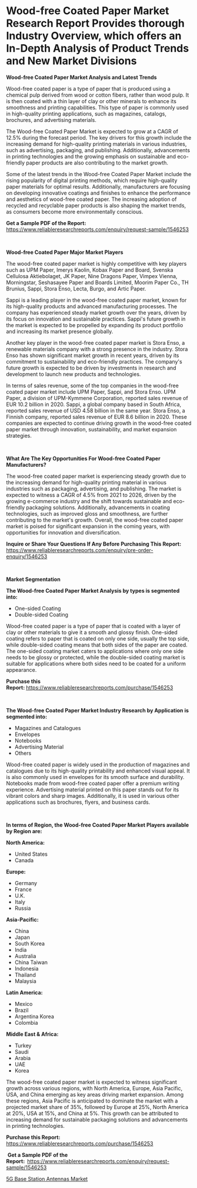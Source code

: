 <p><h1>Wood-free Coated Paper Market Research Report Provides thorough Industry Overview, which offers an In-Depth Analysis of Product Trends and New Market Divisions</h1></p><p><strong>Wood-free Coated Paper Market Analysis and Latest Trends</strong></p>
<p><p>Wood-free coated paper is a type of paper that is produced using a chemical pulp derived from wood or cotton fibers, rather than wood pulp. It is then coated with a thin layer of clay or other minerals to enhance its smoothness and printing capabilities. This type of paper is commonly used in high-quality printing applications, such as magazines, catalogs, brochures, and advertising materials.</p><p>The Wood-free Coated Paper Market is expected to grow at a CAGR of 12.5% during the forecast period. The key drivers for this growth include the increasing demand for high-quality printing materials in various industries, such as advertising, packaging, and publishing. Additionally, advancements in printing technologies and the growing emphasis on sustainable and eco-friendly paper products are also contributing to the market growth.</p><p>Some of the latest trends in the Wood-free Coated Paper Market include the rising popularity of digital printing methods, which require high-quality paper materials for optimal results. Additionally, manufacturers are focusing on developing innovative coatings and finishes to enhance the performance and aesthetics of wood-free coated paper. The increasing adoption of recycled and recyclable paper products is also shaping the market trends, as consumers become more environmentally conscious.</p></p>
<p><strong>Get a Sample PDF of the Report:&nbsp;</strong> <a href="https://www.reliableresearchreports.com/enquiry/request-sample/1546253">https://www.reliableresearchreports.com/enquiry/request-sample/1546253</a></p>
<p>&nbsp;</p>
<p><strong>Wood-free Coated Paper Major Market Players</strong></p>
<p><p>The wood-free coated paper market is highly competitive with key players such as UPM Paper, Imerys Kaolin, Kobax Paper and Board, Svenska Cellulosa Aktiebolaget, JK Paper, Nine Dragons Paper, Vimpex Vienna, Morningstar, Seshasayee Paper and Boards Limited, Moorim Paper Co., TH Brunius, Sappi, Stora Enso, Lecta, Burgo, and Artic Paper. </p><p>Sappi is a leading player in the wood-free coated paper market, known for its high-quality products and advanced manufacturing processes. The company has experienced steady market growth over the years, driven by its focus on innovation and sustainable practices. Sappi's future growth in the market is expected to be propelled by expanding its product portfolio and increasing its market presence globally.</p><p>Another key player in the wood-free coated paper market is Stora Enso, a renewable materials company with a strong presence in the industry. Stora Enso has shown significant market growth in recent years, driven by its commitment to sustainability and eco-friendly practices. The company's future growth is expected to be driven by investments in research and development to launch new products and technologies.</p><p>In terms of sales revenue, some of the top companies in the wood-free coated paper market include UPM Paper, Sappi, and Stora Enso. UPM Paper, a division of UPM-Kymmene Corporation, reported sales revenue of EUR 10.2 billion in 2020. Sappi, a global company based in South Africa, reported sales revenue of USD 4.58 billion in the same year. Stora Enso, a Finnish company, reported sales revenue of EUR 8.6 billion in 2020. These companies are expected to continue driving growth in the wood-free coated paper market through innovation, sustainability, and market expansion strategies.</p></p>
<p>&nbsp;</p>
<p><strong>What Are The Key Opportunities For Wood-free Coated Paper Manufacturers?</strong></p>
<p><p>The wood-free coated paper market is experiencing steady growth due to the increasing demand for high-quality printing material in various industries such as packaging, advertising, and publishing. The market is expected to witness a CAGR of 4.5% from 2021 to 2026, driven by the growing e-commerce industry and the shift towards sustainable and eco-friendly packaging solutions. Additionally, advancements in coating technologies, such as improved gloss and smoothness, are further contributing to the market's growth. Overall, the wood-free coated paper market is poised for significant expansion in the coming years, with opportunities for innovation and diversification.</p></p>
<p><strong>Inquire or Share Your Questions If Any Before Purchasing This Report:</strong> <a href="https://www.reliableresearchreports.com/enquiry/pre-order-enquiry/1546253">https://www.reliableresearchreports.com/enquiry/pre-order-enquiry/1546253</a></p>
<p>&nbsp;</p>
<p><strong>Market Segmentation</strong></p>
<p><strong>The Wood-free Coated Paper Market Analysis by types is segmented into:</strong></p>
<p><ul><li>One-sided Coating</li><li>Double-sided Coating</li></ul></p>
<p><p>Wood-free coated paper is a type of paper that is coated with a layer of clay or other materials to give it a smooth and glossy finish. One-sided coating refers to paper that is coated on only one side, usually the top side, while double-sided coating means that both sides of the paper are coated. The one-sided coating market caters to applications where only one side needs to be glossy or protected, while the double-sided coating market is suitable for applications where both sides need to be coated for a uniform appearance.</p></p>
<p><strong>Purchase this Report:&nbsp;</strong><a href="https://www.reliableresearchreports.com/purchase/1546253">https://www.reliableresearchreports.com/purchase/1546253</a></p>
<p>&nbsp;</p>
<p><strong>The Wood-free Coated Paper Market Industry Research by Application is segmented into:</strong></p>
<p><ul><li>Magazines and Catalogues</li><li>Envelopes</li><li>Notebooks</li><li>Advertising Material</li><li>Others</li></ul></p>
<p><p>Wood-free coated paper is widely used in the production of magazines and catalogues due to its high-quality printability and enhanced visual appeal. It is also commonly used in envelopes for its smooth surface and durability. Notebooks made from wood-free coated paper offer a premium writing experience. Advertising material printed on this paper stands out for its vibrant colors and sharp images. Additionally, it is used in various other applications such as brochures, flyers, and business cards.</p></p>
<p>&nbsp;</p>
<p><strong>In terms of Region, the Wood-free Coated Paper Market Players available by Region are:</strong></p>
<p>
    <p> <strong> North America: </strong>
        <ul>
            <li>United States</li>
            <li>Canada</li>
        </ul>
        </p> 
    <p> <strong> Europe: </strong>
        <ul>
            <li>Germany</li>
            <li>France</li>
            <li>U.K.</li>
            <li>Italy</li>
            <li>Russia</li>
        </ul>
        </p> 
    <p> <strong> Asia-Pacific: </strong>
        <ul>
            <li>China</li>
            <li>Japan</li>
            <li>South Korea</li>
            <li>India</li>
            <li>Australia</li>
            <li>China Taiwan</li>
            <li>Indonesia</li>
            <li>Thailand</li>
            <li>Malaysia</li>
        </ul>
        </p> 
    <p> <strong> Latin America: </strong>
        <ul>
            <li>Mexico</li>
            <li>Brazil</li>
            <li>Argentina Korea</li>
            <li>Colombia</li>
        </ul>
        </p> 
    <p> <strong> Middle East & Africa: </strong>
        <ul>
            <li>Turkey</li>
            <li>Saudi</li>
            <li>Arabia</li>
            <li>UAE</li>
            <li>Korea</li>
        </ul>
    </p>
    </p>
<p><p>The wood-free coated paper market is expected to witness significant growth across various regions, with North America, Europe, Asia Pacific, USA, and China emerging as key areas driving market expansion. Among these regions, Asia Pacific is anticipated to dominate the market with a projected market share of 35%, followed by Europe at 25%, North America at 20%, USA at 15%, and China at 5%. This growth can be attributed to increasing demand for sustainable packaging solutions and advancements in printing technologies.</p></p>
<p><strong>Purchase this Report: </strong><a href="https://www.reliableresearchreports.com/purchase/1546253">https://www.reliableresearchreports.com/purchase/1546253</a></p>
<p>&nbsp;<strong>Get a Sample PDF of the Report:&nbsp;&nbsp;</strong><a href="https://www.reliableresearchreports.com/enquiry/request-sample/1546253">https://www.reliableresearchreports.com/enquiry/request-sample/1546253</a></p>
<p><strong></strong></p>
<p><p><a href="https://bubble-tree-ea4.notion.site/5G-Base-Station-Antennas-Market-Size-Evaluating-its-Market-Trends-Growth-and-Projections-2024-2-90a5a58fcd7a4efb8b11b2e215799135">5G Base Station Antennas Market</a></p></p>